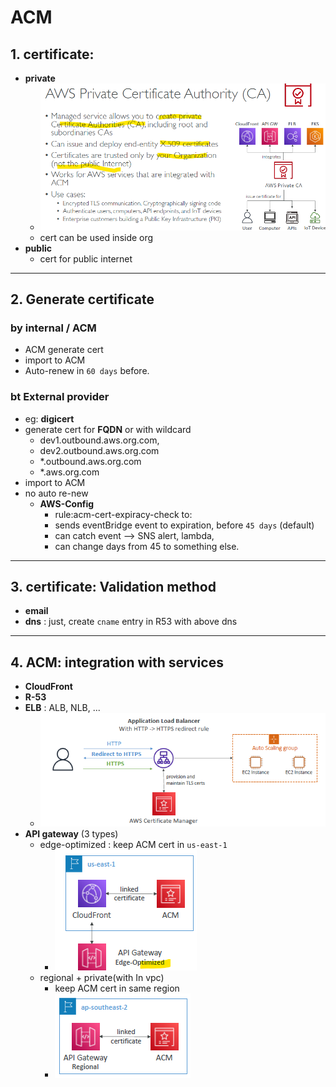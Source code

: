 # ACM
## 1. certificate:
- **private**
  - ![img.png](../99_img/dva/img-ca.png)
  - cert can be used inside org
- **public** 
  - cert for public internet

---
## 2. Generate certificate
### by internal / ACM
- ACM generate cert
- import to ACM
- Auto-renew in `60 days` before.
  
### bt External provider
- eg: **digicert**
- generate cert for **FQDN** or with wildcard
  - dev1.outbound.aws.org.com,  
  - dev2.outbound.aws.org.com
  - *.outbound.aws.org.com
  - *.aws.org.com
- import to ACM
- no auto re-new
  - **AWS-Config** 
    - rule:acm-cert-expiracy-check to:
    - sends eventBridge event to expiration, before `45 days` (default)
    - can catch event --> SNS alert, lambda,
    - can change days from 45 to something else.

---
## 3. certificate: Validation method
- **email** 
- **dns** : just, create `cname` entry in R53 with above dns

---
## 4. ACM: integration with services    
- **CloudFront** 
- **R-53**
- **ELB** : ALB, NLB, ... 
  - ![img_2.png](../99_img/security/acm/img_2.png)
- **API gateway** (3 types)
  - edge-optimized : keep ACM cert in `us-east-1`
    - ![img_3.png](../99_img/security/acm/img_3.png)
  - regional +  private(with In vpc) 
    - keep ACM cert in same region
    - ![img_4.png](../99_img/security/acm/img_4.png)